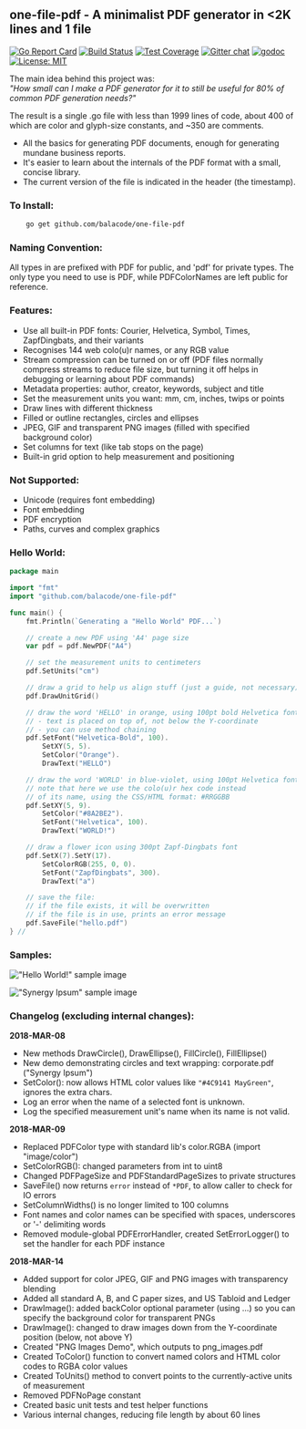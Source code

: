 ## one-file-pdf - A minimalist PDF generator in &lt;2K lines and 1 file
[![Go Report Card](https://goreportcard.com/badge/github.com/balacode/one-file-pdf)](https://goreportcard.com/report/github.com/balacode/one-file-pdf)
[![Build Status](https://travis-ci.org/balacode/one-file-pdf.svg?branch=master)](https://travis-ci.org/balacode/one-file-pdf)
[![Test Coverage](https://coveralls.io/repos/github/balacode/one-file-pdf/badge.png?branch=master)](https://coveralls.io/github/balacode/one-file-pdf?branch=master)
[![Gitter chat](https://badges.gitter.im/balacode/one-file-pdf.png)](https://gitter.im/one-file-pdf/Lobby)
[![godoc](https://godoc.org/github.com/balacode/one-file-pdf?status.svg)](https://godoc.org/github.com/balacode/one-file-pdf)
[![License: MIT](https://img.shields.io/badge/License-MIT-blue.svg)](https://opensource.org/licenses/MIT)    

The main idea behind this project was:  
*"How small can I make a PDF generator for it to still be useful for 80% of common PDF generation needs?"*

The result is a single .go file with less than 1999 lines of code, about 400 of which are color and glyph-size constants, and ~350 are comments.

- All the basics for generating PDF documents, enough for generating mundane business reports.
- It's easier to learn about the internals of the PDF format with a small, concise library.
- The current version of the file is indicated in the header (the timestamp).

### To Install:  

```bash
    go get github.com/balacode/one-file-pdf
```

### Naming Convention:  
All types in are prefixed with PDF for public, and 'pdf' for private types.
The only type you need to use is PDF, while PDFColorNames are left public for reference.

### Features:  
- Use all built-in PDF fonts: Courier, Helvetica, Symbol, Times, ZapfDingbats, and their variants
- Recognises 144 web colo(u)r names, or any RGB value
- Stream compression can be turned on or off (PDF files normally compress streams to reduce file size, but turning it off helps in debugging or learning about PDF commands)
- Metadata properties: author, creator, keywords, subject and title
- Set the measurement units you want: mm, cm, inches, twips or points
- Draw lines with different thickness
- Filled or outline rectangles, circles and ellipses
- JPEG, GIF and transparent PNG images (filled with specified background color)
- Set columns for text (like tab stops on the page)
- Built-in grid option to help measurement and positioning

### Not Supported:  
- Unicode (requires font embedding)
- Font embedding
- PDF encryption
- Paths, curves and complex graphics

### Hello World:  

```go
package main 

import "fmt"
import "github.com/balacode/one-file-pdf"

func main() {
	fmt.Println(`Generating a "Hello World" PDF...`)

	// create a new PDF using 'A4' page size
	var pdf = pdf.NewPDF("A4")

	// set the measurement units to centimeters
	pdf.SetUnits("cm")

	// draw a grid to help us align stuff (just a guide, not necessary)
	pdf.DrawUnitGrid()

	// draw the word 'HELLO' in orange, using 100pt bold Helvetica font
	// - text is placed on top of, not below the Y-coordinate
	// - you can use method chaining
	pdf.SetFont("Helvetica-Bold", 100).
		SetXY(5, 5).
		SetColor("Orange").
		DrawText("HELLO")

	// draw the word 'WORLD' in blue-violet, using 100pt Helvetica font
	// note that here we use the colo(u)r hex code instead
	// of its name, using the CSS/HTML format: #RRGGBB
	pdf.SetXY(5, 9).
		SetColor("#8A2BE2").
		SetFont("Helvetica", 100).
		DrawText("WORLD!")

	// draw a flower icon using 300pt Zapf-Dingbats font
	pdf.SetX(7).SetY(17).
		SetColorRGB(255, 0, 0).
		SetFont("ZapfDingbats", 300).
		DrawText("a")

	// save the file:
	// if the file exists, it will be overwritten
	// if the file is in use, prints an error message
	pdf.SaveFile("hello.pdf")
} //                                                                        main
```

### Samples:

!["Hello World!" sample image](demo/samples/hello.png)  

!["Synergy Ipsum" sample image](demo/samples/corporate.png)  

### Changelog (excluding internal changes):

**2018-MAR-08**
- New methods DrawCircle(), DrawEllipse(), FillCircle(), FillEllipse()
- New demo demonstrating circles and text wrapping: corporate.pdf ("Synergy Ipsum")
- SetColor(): now allows HTML color values like `"#4C9141 MayGreen"`, ignores the extra chars.
- Log an error when the name of a selected font is unknown.
- Log the specified measurement unit's name when its name is not valid.

**2018-MAR-09**
- Replaced PDFColor type with standard lib's color.RGBA (import "image/color")
- SetColorRGB(): changed parameters from int to uint8
- Changed PDFPageSize and PDFStandardPageSizes to private structures
- SaveFile() now returns `error` instead of `*PDF`, to allow caller to check for IO errors
- SetColumnWidths() is no longer limited to 100 columns
- Font names and color names can be specified with spaces, underscores or '-' delimiting words
- Removed module-global PDFErrorHandler, created SetErrorLogger() to set the handler for each PDF instance

**2018-MAR-14**
- Added support for color JPEG, GIF and PNG images with transparency blending
- Added all standard A, B, and C paper sizes, and US Tabloid and Ledger
- DrawImage(): added backColor optional parameter (using ...) so you can specify the background color for transparent PNGs
- DrawImage(): changed to draw images down from the Y-coordinate position (below, not above Y)
- Created "PNG Images Demo", which outputs to png_images.pdf
- Created ToColor() function to convert named colors and HTML color codes to RGBA color values
- Created ToUnits() method to convert points to the currently-active units of measurement
- Removed PDFNoPage constant
- Created basic unit tests and test helper functions
- Various internal changes, reducing file length by about 60 lines
